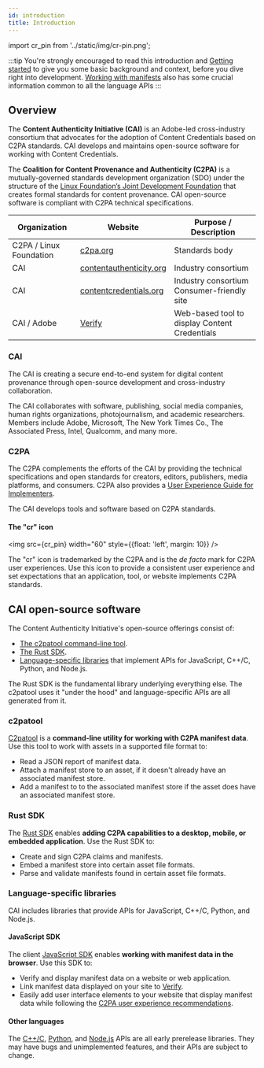 ```yaml
---
id: introduction
title: Introduction
---
```


import cr_pin from '../static/img/cr-pin.png';

:::tip
You're strongly encouraged to read this introduction and [Getting started](getting-started) to give you some basic background and context, before you dive right into development.  [Working with manifests](manifest/understanding-manifest) also has some crucial information common to all the language APIs
:::

## Overview

The **Content Authenticity Initiative (CAI)** is an Adobe-led cross-industry consortium that advocates for the adoption of Content Credentials based on C2PA standards.  CAI develops and maintains open-source software for working with Content Credentials.

The **Coalition for Content Provenance and Authenticity (C2PA)** is a mutually-governed standards development organization (SDO) under the structure of the [Linux Foundation’s Joint Development Foundation](https://jointdevelopment.org/) that creates formal standards for content provenance.  CAI open-source software is compliant with C2PA technical specifications.

| Organization | Website | Purpose / Description |
|--------------|---------|-----------------------|
| C2PA / Linux Foundation | [c2pa.org](https://c2pa.org/)  | Standards body |
| CAI| [contentauthenticity.org](https://contentauthenticity.org/) | Industry consortium |
| CAI | [contentcredentials.org](https://contentcredentials.org/) | Industry consortium <br/> Consumer-friendly site|
| CAI / Adobe | [Verify](https://contentcredentials.org/verify) | Web-based tool to display Content Credentials |

### CAI

The CAI is creating a secure end-to-end system for digital content provenance through open-source development and cross-industry collaboration. 

The CAI collaborates with software, publishing, social media companies, human rights organizations, photojournalism, and academic researchers. 
Members include Adobe, Microsoft, The New York Times Co., The Associated Press, Intel, Qualcomm, and many more.  

### C2PA

The C2PA complements the efforts of the CAI by providing the technical specifications and open standards for creators, editors, publishers, media platforms, and consumers.  C2PA also provides a [User Experience Guide for Implementers](https://c2pa.org/specifications/specifications/1.1/ux/UX_Recommendations.html).

The CAI develops tools and software based on C2PA standards.

#### The "cr" icon

<img src={cr_pin} width="60" style={{float: 'left', margin: 10}} />

The "cr" icon is trademarked by the C2PA and is the _de facto_ mark for C2PA user experiences. Use  this icon to provide a consistent user experience and set expectations that an application, tool, or website implements C2PA standards.

## CAI open-source software

The Content Authenticity Initiative's open-source offerings consist of:

- [The c2patool command-line tool](#c2pa-tool).
- [The Rust SDK](#rust-sdk).
- [Language-specific libraries](#language-specific-libraries) that implement APIs for JavaScript, C++/C, Python, and Node.js.

The Rust SDK is the fundamental library underlying everything else.  The c2patool uses it "under the hood" and language-specific APIs are all generated from it.

### c2patool

[C2patool](c2patool) is a **command-line utility for working with C2PA manifest data**. Use this tool to work with assets in a supported file format to:

- Read a JSON report of manifest data.
- Attach a manifest store to an asset, if it doesn't already have an associated manifest store.
- Add a manifest to to the associated manifest store if the asset does have an associated manifest store.

### Rust SDK

The [Rust SDK](rust-sdk) enables **adding C2PA capabilities to a desktop, mobile, or embedded application**. Use the Rust SDK to:

- Create and sign C2PA claims and manifests.
- Embed a manifest store into certain asset file formats.
- Parse and validate manifests found in certain asset file formats.

### Language-specific libraries

CAI includes libraries that provide APIs for JavaScript, C++/C, Python, and Node.js.

#### JavaScript SDK

The client [JavaScript SDK](js-sdk/getting-started/overview) enables **working with manifest data in the browser**. Use this SDK to:

- Verify and display manifest data on a website or web application.
- Link manifest data displayed on your site to [Verify](https://verify.contentauthenticity.org/).
- Easily add user interface elements to your website that display manifest data while following the [C2PA user experience recommendations](https://c2pa.org/specifications/specifications/1.0/ux/UX_Recommendations.html).

#### Other languages

The [C++/C](c2pa-c), [Python](c2pa-python), and [Node.js](c2pa-node) APIs are all early prerelease libraries. They may have bugs and unimplemented features, and their APIs are subject to change.
